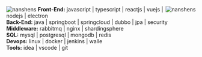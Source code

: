 <img src="https://raw.github.com/nanshens/nanshens/master/source/github.gif" alt="nanshens" /> 

<img align="right" src="https://github-readme-stats.vercel.app/api?username=nanshens&show_icons=true" alt="nanshens" />
<b>Front-End:</b>  javascript | typescript | reactjs | vuejs | nodejs | electron <br/>
<b>Back-End:</b>  java | springboot | springcloud | dubbo | jpa | security <br/>
<b>Middleware:</b>  rabbitmq | nginx | shardingsphere <br/>
<b>SQL:</b>  mysql | postgresql | mongodb | redis<br/>
<b>Devops:</b>  linux | docker | jenkins | walle <br/>
<b>Tools:</b>  idea | vscode | git <br/>

     
<!--   ![ReadMe Card](https://github-readme-stats.vercel.app/api/pin/?username=nanshens&repo=springbootdemo) -->
